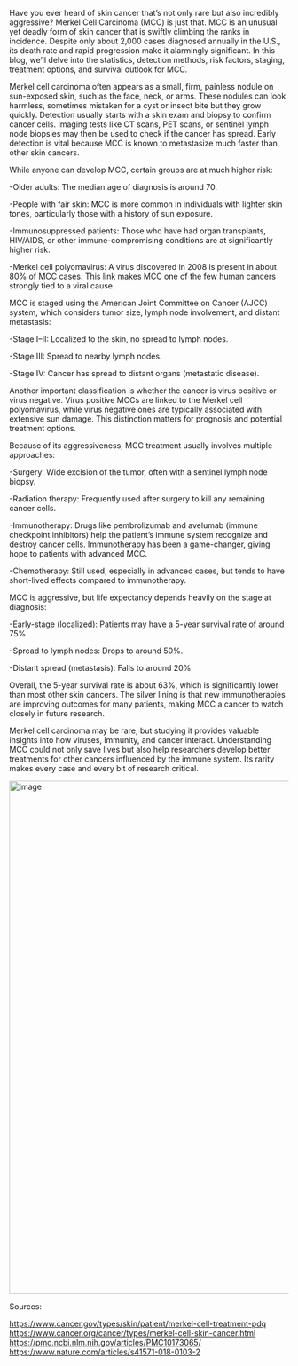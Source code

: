Have you ever heard of skin cancer that’s not only rare but also incredibly aggressive? Merkel Cell Carcinoma (MCC) is just that. MCC is an unusual yet deadly form of skin cancer that is swiftly climbing the ranks in incidence. Despite only about 2,000 cases diagnosed annually in the U.S., its death rate and rapid progression make it alarmingly significant. In this blog, we’ll delve into the statistics, detection methods, risk factors, staging, treatment options, and survival outlook for MCC.

Merkel cell carcinoma often appears as a small, firm, painless nodule on sun-exposed skin, such as the face, neck, or arms. These nodules can look harmless, sometimes mistaken for a cyst or insect bite but they grow quickly. Detection usually starts with a skin exam and biopsy to confirm cancer cells. Imaging tests like CT scans, PET scans, or sentinel lymph node biopsies may then be used to check if the cancer has spread. Early detection is vital because MCC is known to metastasize much faster than other skin cancers.

While anyone can develop MCC, certain groups are at much higher risk:
  
  -Older adults: The median age of diagnosis is around 70.
  
  -People with fair skin: MCC is more common in individuals with lighter skin tones, particularly those with a history of sun exposure.
  
  -Immunosuppressed patients: Those who have had organ transplants, HIV/AIDS, or other immune-compromising conditions are at significantly higher risk.
  
  -Merkel cell polyomavirus: A virus discovered in 2008 is present in about 80% of MCC cases. This link makes MCC one of the few human cancers strongly tied to a viral cause.

MCC is staged using the American Joint Committee on Cancer (AJCC) system, which considers tumor size, lymph node involvement, and distant metastasis:
 
  -Stage I–II: Localized to the skin, no spread to lymph nodes.
 
  -Stage III: Spread to nearby lymph nodes.
  
  -Stage IV: Cancer has spread to distant organs (metastatic disease).
  
Another important classification is whether the cancer is virus positive or virus negative. Virus positive MCCs are linked to the Merkel cell polyomavirus, while virus negative ones are typically associated with extensive sun damage. This distinction matters for prognosis and potential treatment options.

Because of its aggressiveness, MCC treatment usually involves multiple approaches:
 
  -Surgery: Wide excision of the tumor, often with a sentinel lymph node biopsy.
  
  -Radiation therapy: Frequently used after surgery to kill any remaining cancer cells.
  
  -Immunotherapy: Drugs like pembrolizumab and avelumab (immune checkpoint inhibitors) help the patient’s immune system recognize and destroy cancer cells. Immunotherapy has been a game-changer, giving hope to patients with advanced MCC.

  -Chemotherapy: Still used, especially in advanced cases, but tends to have short-lived effects compared to immunotherapy.

MCC is aggressive, but life expectancy depends heavily on the stage at diagnosis:
 
  -Early-stage (localized): Patients may have a 5-year survival rate of around 75%.
  
  -Spread to lymph nodes: Drops to around 50%.
  
  -Distant spread (metastasis): Falls to around 20%.

Overall, the 5-year survival rate is about 63%, which is significantly lower than most other skin cancers. The silver lining is that new immunotherapies are improving outcomes for many patients, making MCC a cancer to watch closely in future research.

Merkel cell carcinoma may be rare, but studying it provides valuable insights into how viruses, immunity, and cancer interact. Understanding MCC could not only save lives but also help researchers develop better treatments for other cancers influenced by the immune system. Its rarity makes every case and every bit of research critical.

<img width="1200" height="925" alt="image" src="https://github.com/user-attachments/assets/b395b1fe-7cca-40b9-a763-abf14fde8cd7" />


Sources:

https://www.cancer.gov/types/skin/patient/merkel-cell-treatment-pdq
https://www.cancer.org/cancer/types/merkel-cell-skin-cancer.html
https://pmc.ncbi.nlm.nih.gov/articles/PMC10173065/
https://www.nature.com/articles/s41571-018-0103-2
